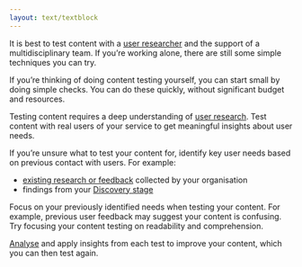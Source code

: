 ```yaml
---
layout: text/textblock
---
```


It is best to test content with a [user researcher](/user-research/) and the support of a multidisciplinary team. If you’re working alone, there are still some simple techniques you can try.

If you’re thinking of doing content testing yourself, you can start small by doing simple checks. You can do these quickly, without significant budget and resources.

Testing content requires a deep understanding of [user research](/user-research/). Test content with real users of your service to get meaningful insights about user needs.

If you’re unsure what to test your content for, identify key user needs based on previous contact with users. For example:

- [existing research or feedback](/content-strategy/creating-user-centred-content/using-existing-research-data/) collected by your organisation
- findings from your [Discovery stage](/user-research/research-stages/#user-research-in-discovery-stage)

Focus on your previously identified needs when testing your content. For example, previous user feedback may suggest your content is confusing. Try focusing your content testing on readability and comprehension.

[Analyse](/user-research/analysing-user-research/) and apply insights from each test to improve your content, which you can then test again.
